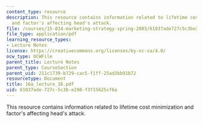 ```yaml
---
content_type: resource
description: This resource contains information related to lifetime cost minimization
  and factor's affecting head's attack.
file: /courses/15-834-marketing-strategy-spring-2003/61037ade727c5c3be298f3f15625cf6a_16a_lecture_16.pdf
file_type: application/pdf
learning_resource_types:
- Lecture Notes
license: https://creativecommons.org/licenses/by-nc-sa/4.0/
ocw_type: OCWFile
parent_title: Lecture Notes
parent_type: CourseSection
parent_uid: 211c1739-b729-cac5-f1ff-25ad3bb91b72
resourcetype: Document
title: 16a_lecture_16.pdf
uid: 61037ade-727c-5c3b-e298-f3f15625cf6a
---
```

This resource contains information related to lifetime cost minimization and factor's affecting head's attack.